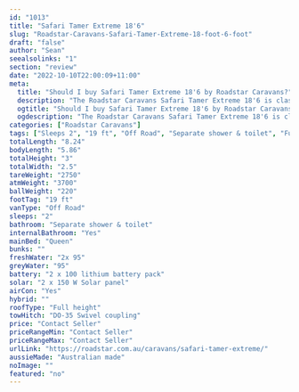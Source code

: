 ```yaml
---
id: "1013"
title: "Safari Tamer Extreme 18'6"
slug: "Roadstar-Caravans-Safari-Tamer-Extreme-18-foot-6-foot"
draft: "false"
author: "Sean"
seealsolinks: "1"
section: "review"
date: "2022-10-10T22:00:09+11:00"
meta:
  title: "Should I buy Safari Tamer Extreme 18'6 by Roadstar Caravans?"
  description: "The Roadstar Caravans Safari Tamer Extreme 18'6 is classed as Off Road, and sleeps 2 people. It is Australian made and comes in at 19 ft. It generally has Separate shower & toilet."
  ogtitle: "Should I buy Safari Tamer Extreme 18'6 by Roadstar Caravans?"
  ogdescription: "The Roadstar Caravans Safari Tamer Extreme 18'6 is classed as Off Road, and sleeps 2 people. It is Australian made and comes in at 19 ft. It generally has Separate shower & toilet."
categories: ["Roadstar Caravans"]
tags: ["Sleeps 2", "19 ft", "Off Road", "Separate shower & toilet", "Full height", "Price Unknown", "Australian made"]
totalLength: "8.24"
bodyLength: "5.86"
totalHeight: "3"
totalWidth: "2.5"
tareWeight: "2750"
atmWeight: "3700"
ballWeight: "220"
footTag: "19 ft"
vanType: "Off Road"
sleeps: "2"
bathroom: "Separate shower & toilet"
internalBathroom: "Yes"
mainBed: "Queen"
bunks: ""
freshWater: "2x 95"
greyWater: "95"
battery: "2 x 100 lithium battery pack"
solar: "2 x 150 W Solar panel"
airCon: "Yes"
hybrid: ""
roofType: "Full height"
towHitch: "DO-35 Swivel coupling"
price: "Contact Seller"
priceRangeMin: "Contact Seller"
priceRangeMax: "Contact Seller"
urlLink: "https://roadstar.com.au/caravans/safari-tamer-extreme/"
aussieMade: "Australian made"
noImage: ""
featured: "no"
---
```

